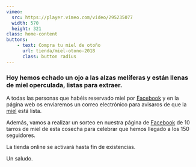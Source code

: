 ```yaml
---
vimeo:
  src: https://player.vimeo.com/video/295235077
  width: 570
  height: 321
class: home-content
buttons:
    - text: Compra tu miel de otoño
      url: tienda/miel-otono-2018
      class: button radius
---
```


### Hoy hemos echado un ojo a las alzas melíferas y están llenas de miel operculada, listas para extraer.

A todas las personas que habéis reservado miel por
[Facebook](https://www.facebook.com/granjamandragora/) y en la página web os
enviaremos un correo electrónico para avisaros de que la [miel](/productos/miel) está lista. 

Además, vamos a realizar un sorteo en nuestra página de
[Facebook](https://www.facebook.com/granjamandragora/) de 10 tarros de miel de
esta cosecha para celebrar que hemos llegado a los 150 seguidores.

La tienda online se activará hasta fin de existencias.

Un saludo.
